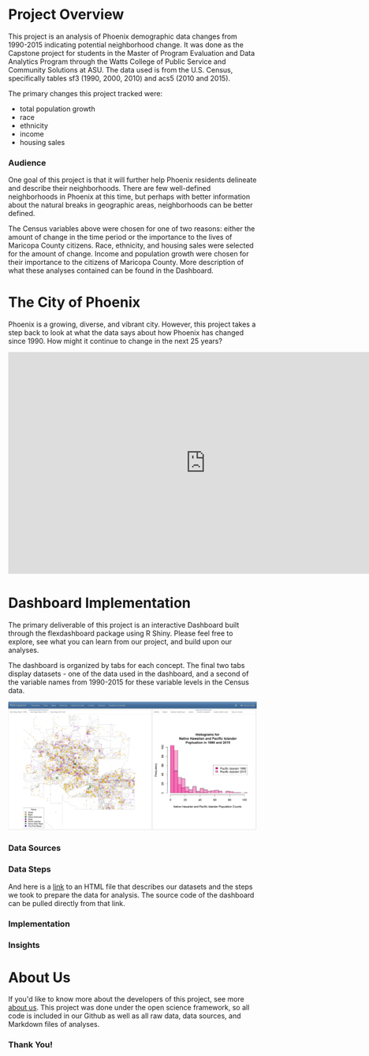 # Project Overview

This project is an analysis of Phoenix demographic data changes from 1990-2015 indicating potential neighborhood change. It was done as the Capstone project for students in the Master of Program Evaluation and Data Analytics Program through the Watts College of Public Service and Community Solutions at ASU. The data used is from the U.S. Census, specifically tables sf3 (1990, 2000, 2010) and acs5 (2010 and 2015). 

The primary changes this project tracked were:

* total population growth  
* race  
* ethnicity 
* income   
* housing sales  
 
### Audience

One goal of this project is that it will further help Phoenix residents delineate and describe their neighborhoods. There are few well-defined neighborhoods in Phoenix at this time, but perhaps with better information about the natural breaks in geographic areas, neighborhoods can be better defined. 

The Census variables above were chosen for one of two reasons: either the amount of change in the time period or the importance to the lives of Maricopa County citizens. Race, ethnicity, and housing sales were selected for the amount of change. Income and population growth were chosen for their importance to the citizens of Maricopa County. More description of what these analyses contained can be found in the Dashboard.

# The City of Phoenix

Phoenix is a growing, diverse, and vibrant city. However, this project takes a step back to look at what the data says about how Phoenix has changed since 1990. How might it continue to change in the next 25 years?

<iframe width="800" height="450" src="https://www.youtube.com/embed/fYM07019kEc" frameborder="0" allow="accelerometer; autoplay; encrypted-media; gyroscope; picture-in-picture" allowfullscreen></iframe>

# Dashboard Implementation

The primary deliverable of this project is an interactive Dashboard built through the flexdashboard package using R Shiny. Please feel free to explore, see what you can learn from our project, and build upon our analyses.

The dashboard is organized by tabs for each concept. The final two tabs display datasets - one of the data used in the dashboard, and a second of the variable names from 1990-2015 for these variable levels in the Census data.


[ ![dashboard](img/dash-preview.png) ](https://ahenderson.shinyapps.io/PEDA_Capstone_2019/)

### Data Sources

### Data Steps

And here is a [link](phx-data-steps.html) to an HTML file that describes our datasets and the steps we took to prepare the data for analysis. The source code of the dashboard can be pulled directly from that link.

### Implementation

### Insights


# About Us

If you'd like to know more about the developers of this project, see more [about us](about.html). This project was done under the open science framework, so all code is included in our Github as well as all raw data, data sources, and Markdown files of analyses.

### Thank You!

